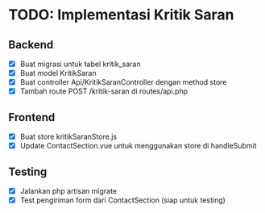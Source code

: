# TODO: Implementasi Kritik Saran

## Backend
- [x] Buat migrasi untuk tabel kritik_saran
- [x] Buat model KritikSaran
- [x] Buat controller Api/KritikSaranController dengan method store
- [x] Tambah route POST /kritik-saran di routes/api.php

## Frontend
- [x] Buat store kritikSaranStore.js
- [x] Update ContactSection.vue untuk menggunakan store di handleSubmit

## Testing
- [x] Jalankan php artisan migrate
- [x] Test pengiriman form dari ContactSection (siap untuk testing)
